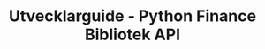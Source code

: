 ﻿---
title: Utvecklarguide - Python Finance Bibliotek API
linktitle: Utvecklarguide
type: docs
weight: 20
url: /sv/python-net/developer-guide/
description: Python Finance Bibliotek API avsnittet Utvecklarguide täcker ämnen som rör att arbeta med OFX-filer, XBRL- och iXBRL-filer.
---
